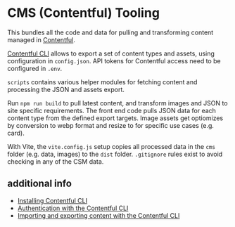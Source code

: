 # CMS (Contentful) Tooling

This bundles all the code and data for pulling and transforming content managed in [Contentful](https://app.contentful.com/).

[Contentful CLI](https://github.com/contentful/contentful-cli/tree/main/docs/space/export) allows to export a set of content types and assets, using configuration in ```config.json```. API tokens for Contentful access need to be configured in ```.env```. 

```scripts``` contains various helper modules for fetching content and processing the JSON and assets export.

Run ```npm run build``` to pull latest content, and transform images and JSON to site specific requirements. The front end code pulls JSON data for each content type from the defined export targets. Image assets get optiomizes by conversion to webp format and resize to for specific use cases (e.g. card).

With Vite, the ```vite.config.js``` setup copies all processed data in the ```cms``` folder (e.g. data, images) to the ```dist``` folder. ```.gitignore``` rules exist to avoid checking in any of the CSM data.

## additional info

- [Installing Contentful CLI](https://www.contentful.com/developers/docs/tutorials/cli/installation/)
- [Authentication with the Contentful CLI](https://www.contentful.com/developers/docs/tutorials/cli/authentication/)
- [Importing and exporting content with the Contentful CLI](https://www.contentful.com/developers/docs/tutorials/cli/import-and-export/)

